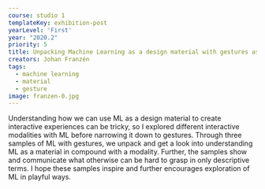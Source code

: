 ```yaml
---
course: studio 1
templateKey: exhibition-post
yearLevel: 'First'
year: "2020.2"
priority: 5
title: Unpacking Machine Learning as a design material with gestures as a modality
creators: Johan Franzén
tags:
  - machine learning
  - material
  - gesture
image: franzen-0.jpg
---
```


Understanding how we can use ML as a design material to create interactive experiences can be tricky, so I explored different interactive modalities with ML before narrowing it down to gestures. Through three samples of ML with gestures, we unpack and get a look into understanding ML as a material in compound with a modality. Further, the samples show and communicate what otherwise can be hard to grasp in only descriptive terms. I hope these samples inspire and further encourages exploration of ML in playful ways.
